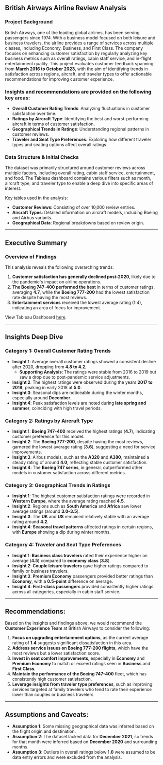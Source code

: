 ## British Airways Airline Review Analysis

### Project Background
British Airways, one of the leading global airlines, has been serving passengers since 1974. With a business model focused on both leisure and business travelers, the airline provides a range of services across multiple classes, including Economy, Business, and First Class. The company focuses on enhancing customer satisfaction by regularly analyzing key business metrics such as overall ratings, cabin staff service, and in-flight entertainment quality. This project evaluates customer feedback spanning from **March 2016 to October 2023**, with the aim of identifying trends in satisfaction across regions, aircraft, and traveler types to offer actionable recommendations for improving customer experience.

### Insights and recommendations are provided on the following key areas:
- **Overall Customer Rating Trends**: Analyzing fluctuations in customer satisfaction over time.
- **Ratings by Aircraft Type**: Identifying the best and worst-performing aircraft in terms of customer satisfaction.
- **Geographical Trends in Ratings**: Understanding regional patterns in customer reviews.
- **Traveler and Seat Type Preferences**: Exploring how different traveler types and seating options affect overall ratings.

### Data Structure & Initial Checks
The dataset was primarily structured around customer reviews across multiple factors, including overall rating, cabin staff service, entertainment, and food. The Tableau dashboard contains various filters such as month, aircraft type, and traveler type to enable a deep dive into specific areas of interest. 

Key tables used in the analysis:
- **Customer Reviews**: Consisting of over 10,000 review entries.
- **Aircraft Types**: Detailed information on aircraft models, including Boeing and Airbus variants.
- **Geographical Data**: Regional breakdowns based on review origin.

---

## Executive Summary
### Overview of Findings
This analysis reveals the following overarching trends:
1. **Customer satisfaction has generally declined post-2020**, likely due to the pandemic's impact on airline operations.
2. **The Boeing 747-400 performed the best** in terms of customer ratings, averaging **4.7**, while the **Boeing 777-200** had the lowest satisfaction rate despite having the most reviews.
3. **Entertainment services** received the lowest average rating (1.4), indicating an area of focus for improvement.

View Tableau Dashboard [here](https://public.tableau.com/views/BritishAirlineAirwaysReview/Dashboard1?:language=en-US&:sid=&:redirect=auth&:display_count=n&:origin=viz_share_link).

---

## Insights Deep Dive

### Category 1: **Overall Customer Rating Trends**
- **Insight 1**: Average overall customer ratings showed a consistent decline after 2020, dropping from **4.8 to 4.2**.
  - **Supporting Analysis**: The ratings were stable from 2016 to 2019 but saw a drop due to post-pandemic service adjustments.
- **Insight 2**: The highest ratings were observed during the years **2017 to 2019**, peaking in early 2018 at **5.0**.
- **Insight 3**: Seasonal dips are noticeable during the winter months, especially around **December**.
- **Insight 4**: Peak satisfaction levels are noted during **late spring and summer**, coinciding with high travel periods.

### Category 2: **Ratings by Aircraft Type**
- **Insight 1**: **Boeing 747-400** received the highest ratings (**4.7**), indicating customer preference for this model.
- **Insight 2**: The **Boeing 777-200**, despite having the most reviews, garnered the lowest average rating (**3.6**), suggesting a need for service improvements.
- **Insight 3**: Airbus models, such as the **A320** and **A380**, maintained a steady rating of around **4.0**, reflecting stable customer satisfaction.
- **Insight 4**: The **Boeing 747 series**, in general, outperformed other models in customer satisfaction across different metrics.

### Category 3: **Geographical Trends in Ratings**
- **Insight 1**: The highest customer satisfaction ratings were recorded in **Western Europe**, where the average rating reached **4.5**.
- **Insight 2**: Regions such as **South America** and **Africa** saw lower average ratings (around **3.0-3.5**).
- **Insight 3**: The **UK** and **US** remained relatively stable with an average rating around **4.2**.
- **Insight 4**: **Seasonal travel patterns** affected ratings in certain regions, with **Europe** showing a dip during winter months.

### Category 4: **Traveler and Seat Type Preferences**
- **Insight 1**: **Business class travelers** rated their experience higher on average (**4.5**) compared to **economy class** (**3.8**).
- **Insight 2**: **Couple leisure travelers** gave higher ratings compared to family or business travelers.
- **Insight 3**: **Premium Economy** passengers provided better ratings than **Economy**, with a **0.5-point** difference on average.
- **Insight 4**: **First-class passengers** provided consistently higher ratings across all categories, especially in cabin staff service.


---

## Recommendations:
Based on the insights and findings above, we would recommend the **Customer Experience Team** at British Airways to consider the following:

1. **Focus on upgrading entertainment options**, as the current average rating of **1.4** suggests significant dissatisfaction in this area.
2. **Address service issues on Boeing 777-200 flights**, which have the most reviews but a lower satisfaction score.
3. **Invest in seat comfort improvements**, especially in **Economy** and **Premium Economy** to match or exceed ratings seen in **Business** and **First Class**.
4. **Maintain the performance of the Boeing 747-400** fleet, which has consistently high customer satisfaction.
5. **Leverage insights from traveler type preferences**, such as improving services targeted at family travelers who tend to rate their experience lower than couples or business travelers.

---

## Assumptions and Caveats:
- **Assumption 1**: Some missing geographical data was inferred based on the flight origin and destination.
- **Assumption 2**: The dataset lacked data for **December 2021**, so trends for that month were inferred based on **December 2020** and surrounding months.
- **Assumption 3**: Outliers in overall ratings below **1.0** were assumed to be data entry errors and were excluded from the analysis.
